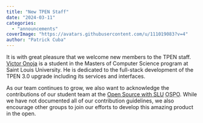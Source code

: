```yaml
---
title: "New TPEN Staff"
date: "2024-03-11"
categories: 
  - "announcements"
coverImage: "https://avatars.githubusercontent.com/u/111019083?v=4"
author: "Patrick Cuba"
---
```


It is with great pleasure that we welcome new members to the TPEN staff. [Victor Onoja](https://github.com/jsvoo) 
is a student in the Masters of Computer Science program at Saint Louis University. He is 
dedicated to the full-stack development of the TPEN 3.0 upgrade including its services and 
interfaces.

As our team continues to grow, we also want to acknowledge the contributions of our student team 
at the [Open Source with SLU](https://oss-slu.github.io/) <abbr title="Open Source Program Office">OSPO</abbr>. 
While we have not documented all of our contribution guidelines, we also encourage other groups 
to join our efforts to develop this amazing product in the open.
